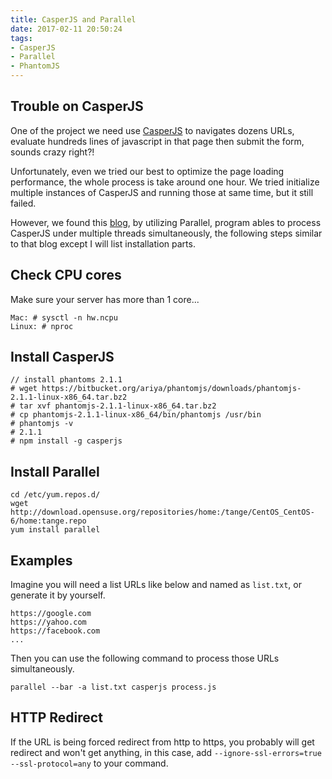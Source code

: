 ```yaml
---
title: CasperJS and Parallel
date: 2017-02-11 20:50:24
tags:
- CasperJS
- Parallel
- PhantomJS
---
```

## Trouble on CasperJS
One of the project we need use [CasperJS](casperjs.org) to navigates dozens URLs, evaluate hundreds lines of javascript in that page then submit the form, sounds crazy right?! <!-- more -->

Unfortunately, even we tried our best to optimize the page loading performance, the whole process is take around one hour. We tried initialize multiple instances of CasperJS and running those at same time, but it still failed. 

However, we found this [blog](http://g-liu.com/blog/2016/10/tutorial-parallel-web-scraping-with-casperjs-and-gnu-parallel/), by utilizing Parallel, program ables to process CasperJS under multiple threads simultaneously, the following steps similar to that blog except I will list installation parts.

## Check CPU cores
Make sure your server has more than 1 core...

```
Mac: # sysctl -n hw.ncpu
Linux: # nproc
```

## Install CasperJS
```
// install phantoms 2.1.1
# wget https://bitbucket.org/ariya/phantomjs/downloads/phantomjs-2.1.1-linux-x86_64.tar.bz2
# tar xvf phantomjs-2.1.1-linux-x86_64.tar.bz2
# cp phantomjs-2.1.1-linux-x86_64/bin/phantomjs /usr/bin
# phantomjs -v
# 2.1.1
# npm install -g casperjs
```

## Install Parallel
```
cd /etc/yum.repos.d/
wget http://download.opensuse.org/repositories/home:/tange/CentOS_CentOS-6/home:tange.repo
yum install parallel
```

## Examples
Imagine you will need a list URLs like below and named as `list.txt`, or generate it by yourself.

```
https://google.com
https://yahoo.com
https://facebook.com
...
```

Then you can use the following command to process those URLs simultaneously.

```
parallel --bar -a list.txt casperjs process.js
```

## HTTP Redirect
If the URL is being forced redirect from http to https, you probably will get redirect and won't get anything, in this case, add `--ignore-ssl-errors=true --ssl-protocol=any` to your command.
